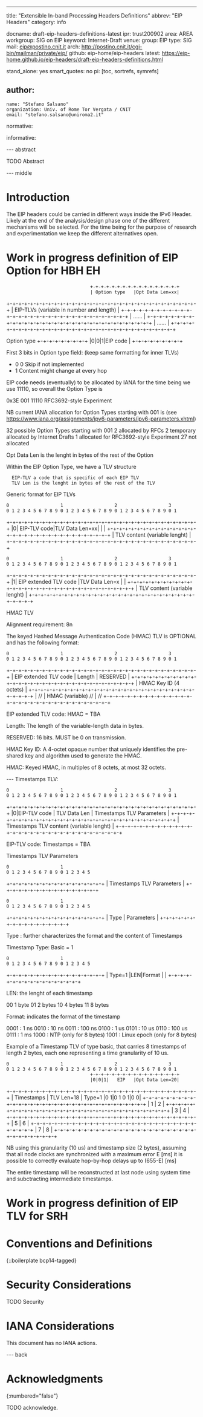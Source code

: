 ---
title: "Extensible In-band Processing Headers Definitions"
abbrev: "EIP Headers"
category: info

docname: draft-eip-headers-definitions-latest
ipr: trust200902
area: AREA
workgroup: SIG on EIP
keyword: Internet-Draft
venue:
  group: EIP
  type: SIG
  mail: eip@postino.cnit.it
  arch: http://postino.cnit.it/cgi-bin/mailman/private/eip/
  github: eip-home/eip-headers
  latest: https://eip-home.github.io/eip-headers/draft-eip-headers-definitions.html

stand_alone: yes
smart_quotes: no
pi: [toc, sortrefs, symrefs]

author:
 -
    name: "Stefano Salsano"
    organization: Univ. of Rome Tor Vergata / CNIT
    email: "stefano.salsano@uniroma2.it"

normative:

informative:


--- abstract

TODO Abstract


--- middle

# Introduction

The EIP headers could be carried in different ways inside the IPv6 Header. Likely at the end of the analysis/design phase one of the different mechanisms will be selected. For the time being for the purpose of research and experimentation we keep the different alternatives open.

# Work in progress definition of EIP Option for HBH EH

                                   +-+-+-+-+-+-+-+-+-+-+-+-+-+-+-+-+
                                   | Option type   |Opt Data Len=xx|
   +-+-+-+-+-+-+-+-+-+-+-+-+-+-+-+-+-+-+-+-+-+-+-+-+-+-+-+-+-+-+-+-+
   |         EIP-TLVs (variable in number and length)              |
   +-+-+-+-+-+-+-+-+-+-+-+-+-+-+-+-+-+-+-+-+-+-+-+-+-+-+-+-+-+-+-+-+
   |                         ......                                |
   +-+-+-+-+-+-+-+-+-+-+-+-+-+-+-+-+-+-+-+-+-+-+-+-+-+-+-+-+-+-+-+-+
   |                         ......                                |
   +-+-+-+-+-+-+-+-+-+-+-+-+-+-+-+-+-+-+-+-+-+-+-+-+-+-+-+-+-+-+-+-+


Option type
   +-+-+-+-+-+-+-+-+
   |0|0|1|EIP code |
   +-+-+-+-+-+-+-+-+
   
   First 3 bits in Option type field: (keep same formatting for inner TLVs)
   - 0 0 Skip if not implemented
   - 1 Content might change at every hop
   
   EIP code needs (eventually) to be allocated by IANA
   for the time being we use 11110, so overall the Option Type is
   
   0x3E	001	11110	RFC3692-style Experiment
   
   NB current IANA allocation for Option Types starting with 001 is
   (see https://www.iana.org/assignments/ipv6-parameters/ipv6-parameters.xhtml)
   
   32 possible Option Types starting with 001
   2 allocated by RFCs
   2 temporary allocated by Internet Drafts
   1 allocated for RFC3692-style Experiment
   27 not allocated
   
   Opt Data Len is the lenght in bytes of the rest of the Option
   
   Within the EIP Option Type, we have a TLV structure
   
      EIP-TLV a code that is specific of each EIP TLV
      TLV Len is the lenght in bytes of the rest of the TLV

Generic format for EIP TLVs

    0                   1                   2                   3
    0 1 2 3 4 5 6 7 8 9 0 1 2 3 4 5 6 7 8 9 0 1 2 3 4 5 6 7 8 9 0 1
   +-+-+-+-+-+-+-+-+-+-+-+-+-+-+-+-+-+-+-+-+-+-+-+-+-+-+-+-+-+-+-+-+
   |0| EIP-TLV code|TLV Data Len=xx|               |               |
   +-+-+-+-+-+-+-+-+-+-+-+-+-+-+-+-+-+-+-+-+-+-+-+-+-+-+-+-+-+-+-+-+
   |              TLV content (variable lenght)                    |
   +-+-+-+-+-+-+-+-+-+-+-+-+-+-+-+-+-+-+-+-+-+-+-+-+-+-+-+-+-+-+-+-+

    0                   1                   2                   3
    0 1 2 3 4 5 6 7 8 9 0 1 2 3 4 5 6 7 8 9 0 1 2 3 4 5 6 7 8 9 0 1
   +-+-+-+-+-+-+-+-+-+-+-+-+-+-+-+-+-+-+-+-+-+-+-+-+-+-+-+-+-+-+-+-+
   |1|  EIP extended TLV code      |TLV Data Len=x |               |
   +-+-+-+-+-+-+-+-+-+-+-+-+-+-+-+-+-+-+-+-+-+-+-+-+-+-+-+-+-+-+-+-+
   |              TLV content (variable lenght)                    |
   +-+-+-+-+-+-+-+-+-+-+-+-+-+-+-+-+-+-+-+-+-+-+-+-+-+-+-+-+-+-+-+-+



   
 HMAC TLV
   
   Alignment requirement: 8n

   The keyed Hashed Message Authentication Code (HMAC) TLV is OPTIONAL
   and has the following format:

    0                   1                   2                   3
    0 1 2 3 4 5 6 7 8 9 0 1 2 3 4 5 6 7 8 9 0 1 2 3 4 5 6 7 8 9 0 1
   +-+-+-+-+-+-+-+-+-+-+-+-+-+-+-+-+-+-+-+-+-+-+-+-+-+-+-+-+-+-+-+-+
   |   EIP extended TLV code       |     Length    |  RESERVED     |
   +-+-+-+-+-+-+-+-+-+-+-+-+-+-+-+-+-+-+-+-+-+-+-+-+-+-+-+-+-+-+-+-+
   |                      HMAC Key ID (4 octets)                   |
   +-+-+-+-+-+-+-+-+-+-+-+-+-+-+-+-+-+-+-+-+-+-+-+-+-+-+-+-+-+-+-+-+
   |                                                              //
   |                      HMAC (variable)                         //
   |                                                              //
   +-+-+-+-+-+-+-+-+-+-+-+-+-+-+-+-+-+-+-+-+-+-+-+-+-+-+-+-+-+-+-+-+

EIP extended TLV code:  HMAC = TBA

   Length:  The length of the variable-length data in bytes.

   RESERVED:  16 bits.  MUST be 0 on transmission.

   HMAC Key ID:  A 4-octet opaque number that uniquely identifies the
      pre-shared key and algorithm used to generate the HMAC.

   HMAC:  Keyed HMAC, in multiples of 8 octets, at most 32 octets.  
   
   --- Timestamps TLV:

    0                   1                   2                   3
    0 1 2 3 4 5 6 7 8 9 0 1 2 3 4 5 6 7 8 9 0 1 2 3 4 5 6 7 8 9 0 1
   +-+-+-+-+-+-+-+-+-+-+-+-+-+-+-+-+-+-+-+-+-+-+-+-+-+-+-+-+-+-+-+-+
   |0|EIP-TLV code | TLV Data Len  |  Timestamps TLV Parameters    |
   +-+-+-+-+-+-+-+-+-+-+-+-+-+-+-+-+-+-+-+-+-+-+-+-+-+-+-+-+-+-+-+-+
   |           Timestamps TLV content (variable lenght)            |
   +-+-+-+-+-+-+-+-+-+-+-+-+-+-+-+-+-+-+-+-+-+-+-+-+-+-+-+-+-+-+-+-+

EIP-TLV code: Timestamps = TBA

Timestamps TLV Parameters

    0                   1           
    0 1 2 3 4 5 6 7 8 9 0 1 2 3 4 5 
   +-+-+-+-+-+-+-+-+-+-+-+-+-+-+-+-+
   |  Timestamps TLV Parameters    |
   +-+-+-+-+-+-+-+-+-+-+-+-+-+-+-+-+


    0                   1           
    0 1 2 3 4 5 6 7 8 9 0 1 2 3 4 5 
   +-+-+-+-+-+-+-+-+-+-+-+-+-+-+-+-+
   |    Type       | Parameters    |
   +-+-+-+-+-+-+-+-+-+-+-+-+-+-+-+-+

Type : further characterizes the format and the content of Timestamps

Timestamp Type: Basic = 1

    0                   1           
    0 1 2 3 4 5 6 7 8 9 0 1 2 3 4 5 
   +-+-+-+-+-+-+-+-+-+-+-+-+-+-+-+-+
   |    Type=1     |LEN|Format |   |
   +-+-+-+-+-+-+-+-+-+-+-+-+-+-+-+-+

LEN: the lenght of each timestamp

00 1 byte
01 2 bytes
10 4 bytes
11 8 bytes

Format: indicates the format of the timestamp

0001 :   1 ns
0010 :  10 ns
0011 : 100 ns
0100 :   1 us
0101 :  10 us 
0110 : 100 us 
0111 :   1 ms
1000 : NTP (only for 8 bytes)
1001 : Linux epoch (only for 8 bytes)


Example of a Timestamp TLV of type basic, that carries 8 timestamps 
of length 2 bytes, each one representing a time granularity of 10 us. 

    0                   1                   2                   3
    0 1 2 3 4 5 6 7 8 9 0 1 2 3 4 5 6 7 8 9 0 1 2 3 4 5 6 7 8 9 0 1
                                   +-+-+-+-+-+-+-+-+-+-+-+-+-+-+-+-+
                                   |0|0|1|   EIP   |Opt Data Len=20|
   +-+-+-+-+-+-+-+-+-+-+-+-+-+-+-+-+-+-+-+-+-+-+-+-+-+-+-+-+-+-+-+-+
   | Timestamps    |  TLV Len=18   |    Type=1     |0 1|0 1 0 1|0 0|
   +-+-+-+-+-+-+-+-+-+-+-+-+-+-+-+-+-+-+-+-+-+-+-+-+-+-+-+-+-+-+-+-+
   |               1               |               2               |
   +-+-+-+-+-+-+-+-+-+-+-+-+-+-+-+-+-+-+-+-+-+-+-+-+-+-+-+-+-+-+-+-+
   |               3               |               4               |
   +-+-+-+-+-+-+-+-+-+-+-+-+-+-+-+-+-+-+-+-+-+-+-+-+-+-+-+-+-+-+-+-+
   |               5               |               6               |
   +-+-+-+-+-+-+-+-+-+-+-+-+-+-+-+-+-+-+-+-+-+-+-+-+-+-+-+-+-+-+-+-+
   |               7               |               8               |
   +-+-+-+-+-+-+-+-+-+-+-+-+-+-+-+-+-+-+-+-+-+-+-+-+-+-+-+-+-+-+-+-+

NB using this granularity (10 us) and timestamp size (2 bytes), assuming that 
all node clocks are synchronized with a maximum error E [ms] it is possible to 
correctly evaluate hop-by-hop delays up to (655-E) [ms]

The entire timestamp will be reconstructed at last node using system
time and subctracting intermediate timestamps.

# Work in progress definition of EIP TLV for SRH

# Conventions and Definitions

{::boilerplate bcp14-tagged}

# Security Considerations

TODO Security


# IANA Considerations

This document has no IANA actions.


--- back

# Acknowledgments
{:numbered="false"}

TODO acknowledge.
